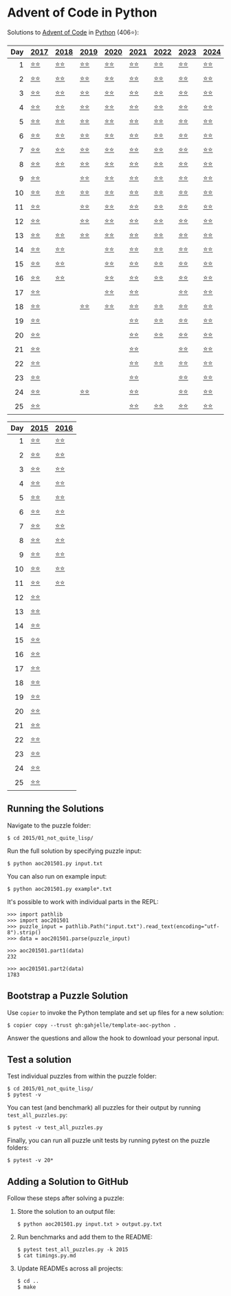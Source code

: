# Advent of Code in Python

Solutions to [Advent of Code](https://adventofcode.com/) in [Python](https://www.python.org/) (406⭐):

|   Day | [2017](2017)                                           | [2018](2018)                                | [2019](2019)                                       | [2020](2020)                            | [2021](2021)                            | [2022](2022)                             | [2023](2023)                                    | [2024](2024)                           |
|------:|:-------------------------------------------------------|:--------------------------------------------|:---------------------------------------------------|:----------------------------------------|:----------------------------------------|:-----------------------------------------|:------------------------------------------------|:---------------------------------------|
|     1 | [⭐⭐](2017/01_inverse_captcha)                        | [⭐⭐](2018/01_chronal_calibration)         | [⭐⭐](2019/01_the_tyranny_of_the_rocket_equation) | [⭐⭐](2020/01_report_repair)           | [⭐⭐](2021/01_sonar_sweep)             | [⭐⭐](2022/01_calorie_counting)         | [⭐⭐](2023/01_trebuchet)                       | [⭐⭐](2024/01_historian_hysteria)     |
|     2 | [⭐⭐](2017/02_corruption_checksum)                    | [⭐⭐](2018/02_inventory_management_system) | [⭐⭐](2019/02_1202_program_alarm)                 | [⭐⭐](2020/02_password_philosophy)     | [⭐⭐](2021/02_dive)                    | [⭐⭐](2022/02_rock_paper_scissors)      | [⭐⭐](2023/02_cube_conundrum)                  | [⭐⭐](2024/02_red-nosed_reports)      |
|     3 | [⭐⭐](2017/03_spiral_memory)                          | [⭐⭐](2018/03_no_matter_how_you_slice_it)  | [⭐⭐](2019/03_crossed_wires)                      | [⭐⭐](2020/03_toboggan_trajectory)     | [⭐⭐](2021/03_binary_diagnostic)       | [⭐⭐](2022/03_rucksack_reorganization)  | [⭐⭐](2023/03_gear_ratios)                     | [⭐⭐](2024/03_mull_it_over)           |
|     4 | [⭐⭐](2017/04_high-entropy_passphrases)               | [⭐⭐](2018/04_repose_record)               | [⭐⭐](2019/04_secure_container)                   | [⭐⭐](2020/04_passport_processing)     | [⭐⭐](2021/04_giant_squid)             | [⭐⭐](2022/04_camp_cleanup)             | [⭐⭐](2023/04_scratchcards)                    | [⭐⭐](2024/04_ceres_search)           |
|     5 | [⭐⭐](2017/05_a_maze_of_twisty_trampolines_all_alike) | [⭐⭐](2018/05_alchemical_reduction)        | [⭐⭐](2019/05_sunny_with_a_chance_of_asteroids)   | [⭐⭐](2020/05_binary_boarding)         | [⭐⭐](2021/05_hydrothermal_venture)    | [⭐⭐](2022/05_supply_stacks)            | [⭐⭐](2023/05_if_you_give_a_seed_a_fertilizer) | [⭐⭐](2024/05_print_queue)            |
|     6 | [⭐⭐](2017/06_memory_reallocation)                    | [⭐⭐](2018/06_chronal_coordinates)         | [⭐⭐](2019/06_universal_orbit_map)                | [⭐⭐](2020/06_custom_customs)          | [⭐⭐](2021/06_lanternfish)             | [⭐⭐](2022/06_tuning_trouble)           | [⭐⭐](2023/06_wait_for_it)                     | [⭐⭐](2024/06_guard_gallivant)        |
|     7 | [⭐⭐](2017/07_recursive_circus)                       | [⭐⭐](2018/07_the_sum_of_its_parts)        | [⭐⭐](2019/07_amplification_circuit)              | [⭐⭐](2020/07_handy_haversacks)        | [⭐⭐](2021/07_the_treachery_of_whales) | [⭐⭐](2022/07_no_space_left_on_device)  | [⭐⭐](2023/07_camel_cards)                     | [⭐⭐](2024/07_bridge_repair)          |
|     8 | [⭐⭐](2017/08_i_heard_you_like_registers)             | [⭐⭐](2018/08_memory_maneuver)             | [⭐⭐](2019/08_space_image_format)                 | [⭐⭐](2020/08_handheld_halting)        | [⭐⭐](2021/08_seven_segment_search)    | [⭐⭐](2022/08_treetop_tree_house)       | [⭐⭐](2023/08_haunted_wasteland)               | [⭐⭐](2024/08_resonant_collinearity)  |
|     9 | [⭐⭐](2017/09_stream_processing)                      |                                             | [⭐⭐](2019/09_sensor_boost)                       | [⭐⭐](2020/09_encoding_error)          | [⭐⭐](2021/09_smoke_basin)             | [⭐⭐](2022/09_rope_bridge)              | [⭐⭐](2023/09_mirage_maintenance)              | [⭐⭐](2024/09_disk_fragmenter)        |
|    10 | [⭐⭐](2017/10_knot_hash)                              | [⭐⭐](2018/10_the_stars_align)             | [⭐⭐](2019/10_monitoring_station)                 | [⭐⭐](2020/10_adapter_array)           | [⭐⭐](2021/10_syntax_scoring)          | [⭐⭐](2022/10_cathode-ray_tube)         | [⭐⭐](2023/10_pipe_maze)                       | [⭐⭐](2024/10_hoof_it)                |
|    11 | [⭐⭐](2017/11_hex_ed)                                 |                                             | [⭐⭐](2019/11_space_police)                       | [⭐⭐](2020/11_seating_system)          | [⭐⭐](2021/11_dumbo_octopus)           | [⭐⭐](2022/11_monkey_in_the_middle)     | [⭐⭐](2023/11_cosmic_expansion)                | [⭐⭐](2024/11_plutonian_pebbles)      |
|    12 | [⭐⭐](2017/12_digital_plumber)                        |                                             | [⭐⭐](2019/12_the_n-body_problem)                 | [⭐⭐](2020/12_rain_risk)               | [⭐⭐](2021/12_passage_pathing)         | [⭐⭐](2022/12_hill_climbing_algorithm)  | [⭐⭐](2023/12_hot_springs)                     | [⭐⭐](2024/12_garden_groups)          |
|    13 | [⭐⭐](2017/13_packet_scanners)                        | [⭐⭐](2018/13_mine_cart_madness)           | [⭐⭐](2019/13_care_package)                       | [⭐⭐](2020/13_shuttle_search)          | [⭐⭐](2021/13_transparent_origami)     | [⭐⭐](2022/13_distress_signal)          | [⭐⭐](2023/13_point_of_incidence)              | [⭐⭐](2024/13_claw_contraption)       |
|    14 | [⭐⭐](2017/14_disk_defragmentation)                   | [⭐⭐](2018/14_chocolate_charts)            |                                                    | [⭐⭐](2020/14_docking_data)            | [⭐⭐](2021/14_extended_polymerization) | [⭐⭐](2022/14_regolith_reservoir)       | [⭐⭐](2023/14_parabolic_reflector_dish)        | [⭐⭐](2024/14_restroom_redoubt)       |
|    15 | [⭐⭐](2017/15_dueling_generators)                     | [⭐⭐](2018/15_beverage_bandits)            |                                                    | [⭐⭐](2020/15_rambunctious_recitation) | [⭐⭐](2021/15_chiton)                  | [⭐⭐](2022/15_beacon_exclusion_zone)    | [⭐⭐](2023/15_lens_library)                    | [⭐⭐](2024/15_warehouse_woes)         |
|    16 | [⭐⭐](2017/16_permutation_promenade)                  | [⭐⭐](2018/16_chronal_classification)      |                                                    | [⭐⭐](2020/16_ticket_translation)      | [⭐⭐](2021/16_packet_decoder)          | [⭐⭐](2022/16_proboscidea_volcanium)    | [⭐⭐](2023/16_the_floor_will_be_lava)          | [⭐⭐](2024/16_reindeer_maze)          |
|    17 | [⭐⭐](2017/17_spinlock)                               |                                             |                                                    | [⭐⭐](2020/17_conway_cubes)            | [⭐⭐](2021/17_trick_shot)              |                                          | [⭐⭐](2023/17_clumsy_crucible)                 | [⭐⭐](2024/17_chronospatial_computer) |
|    18 | [⭐⭐](2017/18_duet)                                   |                                             | [⭐⭐](2019/18_many-worlds_interpretation)         | [⭐⭐](2020/18_operation_order)         | [⭐⭐](2021/18_snailfish)               | [⭐⭐](2022/18_boiling_boulders)         | [⭐⭐](2023/18_lavaduct_lagoon)                 | [⭐⭐](2024/18_ram_run)                |
|    19 | [⭐⭐](2017/19_a_series_of_tubes)                      |                                             |                                                    |                                         | [⭐⭐](2021/19_beacon_scanner)          | [⭐⭐](2022/19_not_enough_minerals)      | [⭐⭐](2023/19_aplenty)                         | [⭐⭐](2024/19_linen_layout)           |
|    20 | [⭐⭐](2017/20_particle_swarm)                         |                                             |                                                    |                                         | [⭐⭐](2021/20_trench_map)              | [⭐⭐](2022/20_grove_positioning_system) | [⭐⭐](2023/20_pulse_propagation)               | [⭐⭐](2024/20_race_condition)         |
|    21 | [⭐⭐](2017/21_fractal_art)                            |                                             |                                                    |                                         | [⭐⭐](2021/21_dirac_dice)              |                                          | [⭐⭐](2023/21_step_counter)                    | [⭐⭐](2024/21_keypad_conundrum)       |
|    22 | [⭐⭐](2017/22_sporifica_virus)                        |                                             |                                                    |                                         | [⭐⭐](2021/22_reactor_reboot)          | [⭐⭐](2022/22_monkey_map)               | [⭐⭐](2023/22_sand_slabs)                      | [⭐⭐](2024/22_monkey_market)          |
|    23 | [⭐⭐](2017/23_coprocessor_conflagration)              |                                             |                                                    |                                         | [⭐⭐](2021/23_amphipod)                |                                          | [⭐⭐](2023/23_a_long_walk)                     | [⭐⭐](2024/23_lan_party)              |
|    24 | [⭐⭐](2017/24_electromagnetic_moat)                   |                                             | [⭐⭐](2019/24_planet_of_discord)                  |                                         | [⭐⭐](2021/24_arithmetic_logic_unit)   |                                          | [⭐⭐](2023/24_never_tell_me_the_odds)          | [⭐⭐](2024/24_crossed_wires)          |
|    25 | [⭐⭐](2017/25_the_halting_problem)                    |                                             |                                                    |                                         | [⭐⭐](2021/25_sea_cucumber)            | [⭐⭐](2022/25_full_of_hot_air)          | [⭐⭐](2023/25_snowverload)                     | [⭐⭐](2024/25_code_chronicle)         |

|   Day | [2015](2015)                                           | [2016](2016)                                           |
|------:|:-------------------------------------------------------|:-------------------------------------------------------|
|     1 | [⭐⭐](2015/01_not_quite_lisp)                         | [⭐⭐](2016/01_no_time_for_a_taxicab)                  |
|     2 | [⭐⭐](2015/02_i_was_told_there_would_be_no_math)      | [⭐⭐](2016/02_bathroom_security)                      |
|     3 | [⭐⭐](2015/03_perfectly_spherical_houses_in_a_vacuum) | [⭐⭐](2016/03_squares_with_three_sides)               |
|     4 | [⭐⭐](2015/04_the_ideal_stocking_stuffer)             | [⭐⭐](2016/04_security_through_obscurity)             |
|     5 | [⭐⭐](2015/05_doesnt_he_have_intern-elves_for_this)   | [⭐⭐](2016/05_how_about_a_nice_game_of_chess)         |
|     6 | [⭐⭐](2015/06_probably_a_fire_hazard)                 | [⭐⭐](2016/06_signals_and_noise)                      |
|     7 | [⭐⭐](2015/07_some_assembly_required)                 | [⭐⭐](2016/07_internet_protocol_version_7)            |
|     8 | [⭐⭐](2015/08_matchsticks)                            | [⭐⭐](2016/08_two-factor_authentication)              |
|     9 | [⭐⭐](2015/09_all_in_a_single_night)                  | [⭐⭐](2016/09_explosives_in_cyberspace)               |
|    10 | [⭐⭐](2015/10_elves_look_elves_say)                   | [⭐⭐](2016/10_balance_bots)                           |
|    11 | [⭐⭐](2015/11_corporate_policy)                       | [⭐⭐](2016/11_radioisotope_thermoelectric_generators) |
|    12 | [⭐⭐](2015/12_jsabacusframework_io)                   |                                                        |
|    13 | [⭐⭐](2015/13_knights_of_the_dinner_table)            |                                                        |
|    14 | [⭐⭐](2015/14_reindeer_olympics)                      |                                                        |
|    15 | [⭐⭐](2015/15_science_for_hungry_people)              |                                                        |
|    16 | [⭐⭐](2015/16_aunt_sue)                               |                                                        |
|    17 | [⭐⭐](2015/17_no_such_thing_as_too_much)              |                                                        |
|    18 | [⭐⭐](2015/18_like_a_gif_for_your_yard)               |                                                        |
|    19 | [⭐⭐](2015/19_medicine_for_rudolph)                   |                                                        |
|    20 | [⭐⭐](2015/20_infinite_elves_and_infinite_houses)     |                                                        |
|    21 | [⭐⭐](2015/21_rpg_simulator_20xx)                     |                                                        |
|    22 | [⭐⭐](2015/22_wizard_simulator_20xx)                  |                                                        |
|    23 | [⭐⭐](2015/23_opening_the_turing_lock)                |                                                        |
|    24 | [⭐⭐](2015/24_it_hangs_in_the_balance)                |                                                        |
|    25 | [⭐⭐](2015/25_let_it_snow)                            |                                                        |

## Running the Solutions

Navigate to the puzzle folder:

```console
$ cd 2015/01_not_quite_lisp/
```

Run the full solution by specifying puzzle input:

```console
$ python aoc201501.py input.txt
```

You can also run on example input:

```console
$ python aoc201501.py example*.txt
```

It's possible to work with individual parts in the REPL:

```pycon
>>> import pathlib
>>> import aoc201501
>>> puzzle_input = pathlib.Path("input.txt").read_text(encoding="utf-8").strip()
>>> data = aoc201501.parse(puzzle_input)

>>> aoc201501.part1(data)
232

>>> aoc201501.part2(data)
1783
```

## Bootstrap a Puzzle Solution

Use `copier` to invoke the Python template and set up files for a new solution:

```console
$ copier copy --trust gh:gahjelle/template-aoc-python .
```

Answer the questions and allow the hook to download your personal input.

## Test a solution

Test individual puzzles from within the puzzle folder:

```console
$ cd 2015/01_not_quite_lisp/
$ pytest -v
```

You can test (and benchmark) all puzzles for their output by running `test_all_puzzles.py`:

```console
$ pytest -v test_all_puzzles.py
```

Finally, you can run all puzzle unit tests by running pytest on the puzzle folders:

```console
$ pytest -v 20*
```

## Adding a Solution to GitHub

Follow these steps after solving a puzzle:

1. Store the solution to an output file:

    ```console
    $ python aoc201501.py input.txt > output.py.txt
    ```

2. Run benchmarks and add them to the README:

    ```console
    $ pytest test_all_puzzles.py -k 2015
    $ cat timings.py.md
    ```

3. Update READMEs across all projects:

    ```console
    $ cd ..
    $ make
    ```
